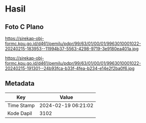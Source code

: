 # Hasil

## Foto C Plano

https://sirekap-obj-formc.kpu.go.id/d461/pemilu/pdpr/99/63/01/00/01/9963010001022-20240215-183953--11994b37-5563-4298-9719-3e9180ea401a.jpg

https://sirekap-obj-formc.kpu.go.id/d461/pemilu/pdpr/99/63/01/00/01/9963010001022-20240215-191301--24b93fca-b33f-4fea-b234-e14e2f2ba0f6.jpg


## Metadata

| Key        | Value               |
| ---------- | ------------------- |
| Time Stamp | 2024-02-19 06:21:02 |
| Kode Dapil | 3102                |



